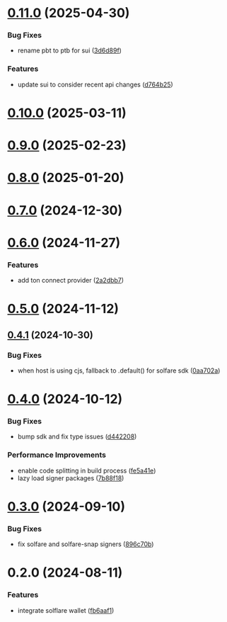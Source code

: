 # [0.11.0](https://github.com/rango-exchange/rango-client/compare/provider-solflare@0.10.0...provider-solflare@0.11.0) (2025-04-30)


### Bug Fixes

* rename pbt to ptb for sui ([3d6d89f](https://github.com/rango-exchange/rango-client/commit/3d6d89f2265766607a15d61e0df92643fb33072b))


### Features

* update sui to consider recent api changes ([d764b25](https://github.com/rango-exchange/rango-client/commit/d764b2501df9bb295f63cdbc0b05acd4a3abb4b9))



# [0.10.0](https://github.com/rango-exchange/rango-client/compare/provider-solflare@0.9.0...provider-solflare@0.10.0) (2025-03-11)



# [0.9.0](https://github.com/rango-exchange/rango-client/compare/provider-solflare@0.8.0...provider-solflare@0.9.0) (2025-02-23)



# [0.8.0](https://github.com/rango-exchange/rango-client/compare/provider-solflare@0.7.0...provider-solflare@0.8.0) (2025-01-20)



# [0.7.0](https://github.com/rango-exchange/rango-client/compare/provider-solflare@0.6.0...provider-solflare@0.7.0) (2024-12-30)



# [0.6.0](https://github.com/rango-exchange/rango-client/compare/provider-solflare@0.5.0...provider-solflare@0.6.0) (2024-11-27)


### Features

* add ton connect provider ([2a2dbb7](https://github.com/rango-exchange/rango-client/commit/2a2dbb79022263f19446ced49d298e04d63f927f))



# [0.5.0](https://github.com/rango-exchange/rango-client/compare/provider-solflare@0.4.1...provider-solflare@0.5.0) (2024-11-12)



## [0.4.1](https://github.com/rango-exchange/rango-client/compare/provider-solflare@0.4.0...provider-solflare@0.4.1) (2024-10-30)


### Bug Fixes

* when host is using cjs, fallback to .default() for solfare sdk ([0aa702a](https://github.com/rango-exchange/rango-client/commit/0aa702ab1bed865a049541e87c4fa3b1a5006c1d))



# [0.4.0](https://github.com/rango-exchange/rango-client/compare/provider-solflare@0.3.0...provider-solflare@0.4.0) (2024-10-12)


### Bug Fixes

* bump sdk and fix type issues ([d442208](https://github.com/rango-exchange/rango-client/commit/d4422083bf5dd27d5f509ce1db7f9560d05428c8))


### Performance Improvements

* enable code splitting in build process ([fe5a41e](https://github.com/rango-exchange/rango-client/commit/fe5a41e0e297298de11cd74ca5825544742aa03a))
* lazy load signer packages ([7b88f18](https://github.com/rango-exchange/rango-client/commit/7b88f1834f7b29b4b81ab6c81a07bb88e8ccf55c))



# [0.3.0](https://github.com/rango-exchange/rango-client/compare/provider-solflare@0.2.0...provider-solflare@0.3.0) (2024-09-10)


### Bug Fixes

* fix solfare and solfare-snap signers ([896c70b](https://github.com/rango-exchange/rango-client/commit/896c70b8cc8b5e29ec6dfcd98378ef0b3f05698f))



# 0.2.0 (2024-08-11)


### Features

* integrate solflare wallet ([fb6aaf1](https://github.com/rango-exchange/rango-client/commit/fb6aaf1c255149df18a75a7bfb16fc83c23b85a8))



